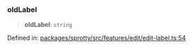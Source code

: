 
### oldLabel

> **oldLabel**: `string`

Defined in: [packages/sprotty/src/features/edit/edit-label.ts:54](https://github.com/eclipse-sprotty/sprotty/blob/f9b2433481cc27a1ac0c92d525a92039ae7f6c76/packages/sprotty/src/features/edit/edit-label.ts#L54)
